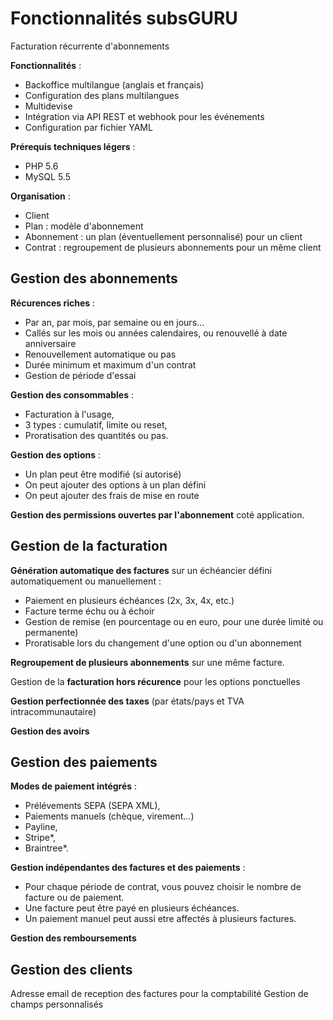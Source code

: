 # Fonctionnalités subsGURU

Facturation récurrente d'abonnements

**Fonctionnalités** :

- Backoffice multilangue (anglais et français)
- Configuration des plans multilangues
- Multidevise
- Intégration via API REST et webhook pour les événements
- Configuration par fichier YAML

**Prérequis techniques légers** :

- PHP 5.6
- MySQL 5.5

**Organisation** :

- Client
- Plan : modèle d'abonnement
- Abonnement : un plan (éventuellement personnalisé) pour un client
- Contrat : regroupement de plusieurs abonnements pour un même client

## Gestion des abonnements

**Récurences riches** :

- Par an, par mois, par semaine ou en jours...
- Callés sur les mois ou années calendaires, ou renouvellé à date anniversaire
- Renouvellement automatique ou pas
- Durée minimum et maximum d'un contrat
- Gestion de période d'essai

**Gestion des consommables** :

- Facturation à l'usage,
- 3 types : cumulatif, limite ou reset,
- Proratisation des quantités ou pas.

**Gestion des options** :

- Un plan peut être modifié (si autorisé)
- On peut ajouter des options à un plan défini
- On peut ajouter des frais de mise en route

**Gestion des permissions ouvertes par l'abonnement** coté application.

## Gestion de la facturation

**Génération automatique des factures** sur un échéancier défini automatiquement ou manuellement :

- Paiement en plusieurs échéances (2x, 3x, 4x, etc.)
- Facture terme échu ou à échoir
- Gestion de remise (en pourcentage ou en euro, pour une durée limité ou permanente)
- Proratisable lors du changement d'une option ou d'un abonnement

**Regroupement de plusieurs abonnements** sur une même facture.

Gestion de la **facturation hors récurence** pour les options ponctuelles

**Gestion perfectionnée des taxes** (par états/pays et  TVA intracommunautaire)

**Gestion des avoirs**

## Gestion des paiements

**Modes de paiement intégrés** :

- Prélévements SEPA (SEPA XML),
- Paiements manuels (chèque, virement...)
- Payline,
- Stripe*,
- Braintree*.

**Gestion indépendantes des factures et des paiements** :

- Pour chaque période de contrat, vous pouvez choisir le nombre de facture ou de paiement.
- Une facture peut être payé en plusieurs échéances. 
- Un paiement manuel peut aussi etre affectés à plusieurs factures.

**Gestion des remboursements**

## Gestion des clients

Adresse email de reception des factures pour la comptabilité
Gestion de champs personnalisés